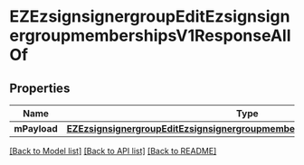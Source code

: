 # EZEzsignsignergroupEditEzsignsignergroupmembershipsV1ResponseAllOf

## Properties
Name | Type | Description | Notes
------------ | ------------- | ------------- | -------------
**mPayload** | [**EZEzsignsignergroupEditEzsignsignergroupmembershipsV1ResponseMPayload***](EZEzsignsignergroupEditEzsignsignergroupmembershipsV1ResponseMPayload.md) |  | 

[[Back to Model list]](../README.md#documentation-for-models) [[Back to API list]](../README.md#documentation-for-api-endpoints) [[Back to README]](../README.md)


